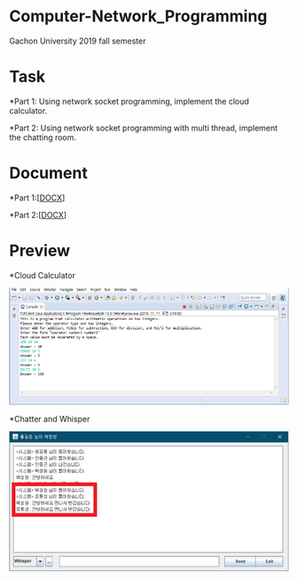 # Computer-Network_Programming
Gachon University 2019 fall semester

# Task
*Part 1: Using network socket programming, implement the cloud calculator.

*Part 2: Using network socket programming with multi thread, implement the chatting room.

# Document
*Part 1:[[DOCX](https://drive.google.com/file/d/1gBV4pMRFQ84p4Nfy5gUb0l-ScYRZ1Xq3/view?usp=sharing)]

*Part 2:[[DOCX](https://drive.google.com/file/d/1sHv0kcCrC40R5AHoypQ3BbfcZOWnrKM1/view?usp=sharing)]

# Preview
*Cloud Calculator

![ScreenShot](calculator_preview.png)


*Chatter and Whisper

![ScreenShot](chatter_preview.png)
